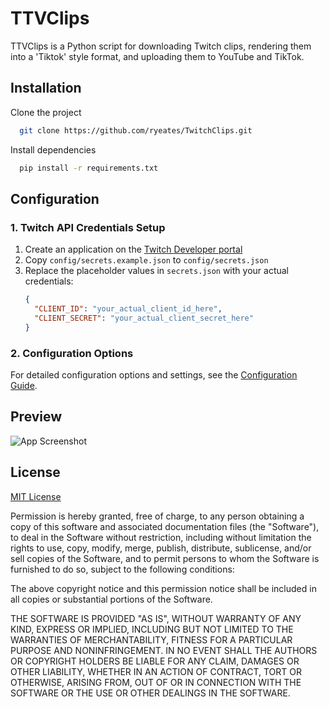 
# TTVClips

TTVClips is a Python script for downloading Twitch clips, rendering them into a 'Tiktok' style format, and uploading them to YouTube and TikTok.


## Installation

Clone the project

```bash
  git clone https://github.com/ryeates/TwitchClips.git
```

Install dependencies

```bash
  pip install -r requirements.txt
```

## Configuration

### 1. Twitch API Credentials Setup
1. Create an application on the [Twitch Developer portal](https://dev.twitch.tv/console/apps)
2. Copy `config/secrets.example.json` to `config/secrets.json`
3. Replace the placeholder values in `secrets.json` with your actual credentials:
   ```json
   {
     "CLIENT_ID": "your_actual_client_id_here",
     "CLIENT_SECRET": "your_actual_client_secret_here"
   }
   ```

### 2. Configuration Options
For detailed configuration options and settings, see the [Configuration Guide](config/README.md).

## Preview

![App Screenshot](https://i.imgur.com/IACcsMIm.png)


## License
[MIT License](https://choosealicense.com/licenses/mit/)

Permission is hereby granted, free of charge, to any person obtaining a copy of this software and associated documentation files (the "Software"), to deal in the Software without restriction, including without limitation the rights to use, copy, modify, merge, publish, distribute, sublicense, and/or sell copies of the Software, and to permit persons to whom the Software is furnished to do so, subject to the following conditions:

The above copyright notice and this permission notice shall be included in all copies or substantial portions of the Software.

THE SOFTWARE IS PROVIDED "AS IS", WITHOUT WARRANTY OF ANY KIND, EXPRESS OR IMPLIED, INCLUDING BUT NOT LIMITED TO THE WARRANTIES OF MERCHANTABILITY, FITNESS FOR A PARTICULAR PURPOSE AND NONINFRINGEMENT. IN NO EVENT SHALL THE AUTHORS OR COPYRIGHT HOLDERS BE LIABLE FOR ANY CLAIM, DAMAGES OR OTHER LIABILITY, WHETHER IN AN ACTION OF CONTRACT, TORT OR OTHERWISE, ARISING FROM, OUT OF OR IN CONNECTION WITH THE SOFTWARE OR THE USE OR OTHER DEALINGS IN THE SOFTWARE.

